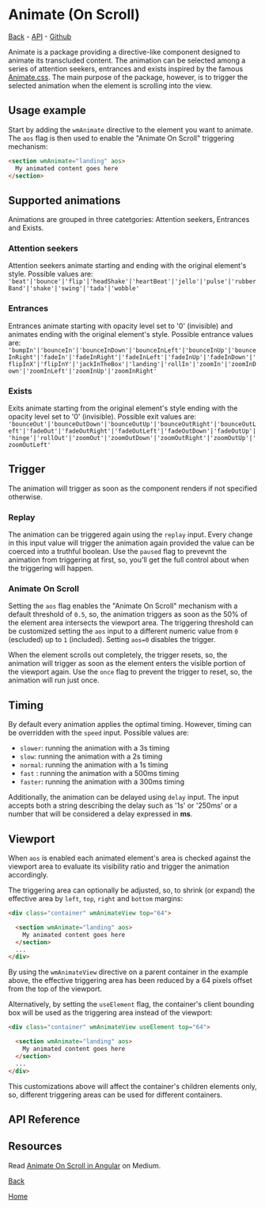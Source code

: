 # Animate (On Scroll)

<!-- toc: index.md ref: animate -->

[Back](back) - [API](docs/aos#api-reference) - [Github](https://github.com/wizdmio/wizdm/tree/master/libs/animate)

Animate is a package providing a directive-like component designed to animate its transcluded content. The animation can be selected among a series of attention seekers, entrances and exists inspired by the famous [Animate.css](https://daneden.github.io/animate.css/). The main purpose of the package, however, is to trigger the selected animation when the element is scrolling into the view.  

## Usage example
Start by adding the `wmAnimate` directive to the element you want to animate. The `aos` flag is then used to enable the "Animate On Scroll" triggering mechanism: 

``` html
<section wmAnimate="landing" aos> 
  My animated content goes here
</section>
```

## Supported animations
Animations are grouped in three catetgories: Attention seekers, Entrances and Exists.

### Attention seekers
Attention seekers animate starting and ending with the original element's style. Possible values are:
`'beat'|'bounce'|'flip'|'headShake'|'heartBeat'|'jello'|'pulse'|'rubberBand'|'shake'|'swing'|'tada'|'wobble'`

### Entrances
Entrances animate starting with opacity level set to '0' (invisible) and animates ending with the original element's style. Possible entrance values are:
`'bumpIn'|'bounceIn'|'bounceInDown'|'bounceInLeft'|'bounceInUp'|'bounceInRight'|'fadeIn'|'fadeInRight'|'fadeInLeft'|'fadeInUp'|'fadeInDown'|'flipInX'|'flipInY'|'jackInTheBox'|'landing'|'rollIn'|'zoomIn'|'zoomInDown'|'zoomInLeft'|'zoomInUp'|'zoomInRight'`

### Exists
Exits animate starting from the original element's style ending with the opacity level set to '0' (invisible). Possible exit values are:
`'bounceOut'|'bounceOutDown'|'bounceOutUp'|'bounceOutRight'|'bounceOutLeft'|'fadeOut'|'fadeOutRight'|'fadeOutLeft'|'fadeOutDown'|'fadeOutUp'|'hinge'|'rollOut'|'zoomOut'|'zoomOutDown'|'zoomOutRight'|'zoomOutUp'|'zoomOutLeft'`

## Trigger
The animation will trigger as soon as the component renders if not specified otherwise. 

### Replay
The animation can be triggered again using the `replay` input. Every change in this input value will trigger the animation again provided the value can be coerced into a truthful boolean. Use the `paused` flag to prevevnt the animation from triggering at first, so, you'll get the full control about when the triggering will happen.  

### Animate On Scroll
Setting the `aos` flag enables the "Animate On Scroll" mechanism with a default threshold of `0.5`, so, the animation triggers as soon as the 50% of the element area intersects the viewport area. The triggering threshold can be customized setting the `aos` input to a different numeric value from `0` (escluded) up to `1` (included). Setting `aos=0` disables the trigger. 

When the element scrolls out completely, the trigger resets, so, the animation will trigger as soon as the element enters the visible portion of the viewport again. Use the `once` flag to prevent the trigger to reset, so, the animation will run just once.

## Timing
By default every animation applies the optimal timing. However, timing can be overridden with the `speed` input. Possible values are:
* `slower`: running the animation with a 3s timing
* `slow`: running the animation with a 2s timing
* `normal`: running the animation with a 1s timing
* `fast` : running the animation with a 500ms timing
* `faster`: running the animation with a 300ms timing 

Additionally, the animation can be delayed using `delay` input. The input accepts both a string describing the delay such as '1s' or '250ms' or a number that will be considered a delay expressed in **ms**.

## Viewport
When `aos` is enabled each animated element's area is checked against the viewport area to evaluate its visibility ratio and trigger the animation accordingly. 

The triggering area can optionally be adjusted, so, to shrink (or expand) the effective area by `left`, `top`, `right` and `bottom` margins:

``` html
<div class="container" wmAnimateView top="64">

  <section wmAnimate="landing" aos> 
    My animated content goes here
  </section>
  ...
</div>
```

By using the `wmAnimateView` directive on a parent container in the example above, the effective triggering area has been reduced by a 64 pixels offset from the top of the viewport. 

Alternatively, by setting the `useElement` flag, the container's client bounding box will be used as the triggering area instead of the viewport: 

``` html
<div class="container" wmAnimateView useElement top="64">

  <section wmAnimate="landing" aos> 
    My animated content goes here
  </section>
  ...
</div>
```

This customizations above will affect the container's children elements only, so, different triggering areas can be used for different containers. 

## API Reference


## Resources

Read [Animate On Scroll in Angular](https://medium.com/wizdm-genesys/animate-on-scroll-in-angular-330efd05ebec) on Medium.

[Back](back)

[Home](home)
